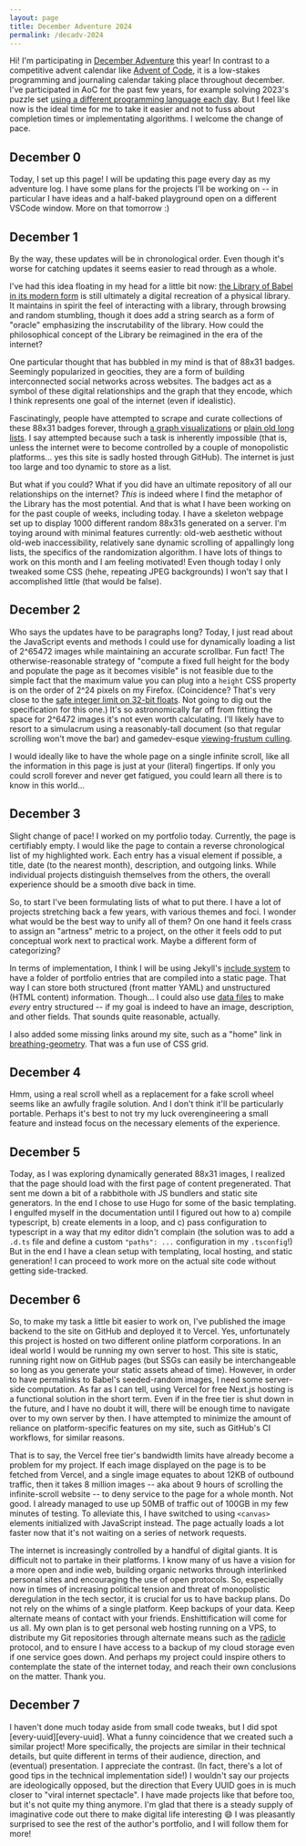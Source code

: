 ```yaml
---
layout: page
title: December Adventure 2024
permalink: /decadv-2024
---
```


Hi! I'm participating in [December Adventure][decadv] this year! In contrast
to a competitive advent calendar like [Advent of Code][aoc], it is a low-stakes
programming and journaling calendar taking place throughout december. I've
participated in AoC for the past few years, for example solving 2023's puzzle 
set [using a different programming language each day][my aoc2023]. But I feel
like now is the ideal time for me to take it easier and not to fuss about
completion times or implementating algorithms. I welcome the change of pace.

## December 0

Today, I set up this page! I will be updating this page every day as my
adventure log. I have some plans for the projects I'll be working on -- in
particular I have ideas and a half-baked playground open on a different VSCode
window. More on that tomorrow :)

## December 1

By the way, these updates will be in chronological order. Even though it's
worse for catching updates it seems easier to read through as a whole.

I've had this idea floating in my head for a little bit now: 
[the Library of Babel in its modern form][babel website] is still ultimately
a digital recreation of a physical library. It maintains in spirit the feel of
interacting with a library, through browsing and random stumbling, though
it does add a string search as a form of "oracle" emphasizing the inscrutability
of the library. How could the philosophical concept of the Library be 
reimagined in the era of the internet? 

One particular thought that has bubbled in my mind is that of 88x31 badges.
Seemingly popularized in geocities, they are a form of building interconnected
social networks across websites. The badges act as a symbol of these digital
relationships and the graph that they encode, which I think represents one goal
of the internet (even if idealistic).

Fascinatingly, people have attempted to scrape and curate collections of these 
88x31 badges forever, through [a graph visualizations][88x31 grapher] or 
[plain old long lists][88x31 lister]. I say attempted because such a task is
inherently impossible (that is, unless the internet were to become controlled
by a couple of monopolistic platforms... yes this site is sadly hosted through
GitHub). The internet is just too large and too dynamic to store as a list.

But what if you could? What if you did have an ultimate repository of all our
relationships on the internet? *This* is indeed where I find the metaphor of
the Library has the most potential. And that is what I have been working on
for the past couple of weeks, including today. I have a skeleton webpage
set up to display 1000 different random 88x31s generated on a server. I'm
toying around with minimal features currently: old-web aesthetic without old-web
inaccessibility, relatively sane dynamic scrolling of appallingly long lists, 
the specifics of the randomization algorithm. I have lots of things to work on
this month and I am feeling motivated! Even though today I only tweaked some CSS
(hehe, repeating JPEG backgrounds) I won't say that I accomplished little (that
would be false).

## December 2

Who says the updates have to be paragraphs long? Today, I just read about the 
JavaScript events and methods I could use for dynamically loading a list of
2^65472 images while maintaining an accurate scrollbar. Fun fact! The
otherwise-reasonable strategy of "compute a fixed full height for the body
and populate the page as it becomes visible" is not feasible due to the simple
fact that the maximum value you can plug into a `height` CSS property is on
the order of 2^24 pixels on my Firefox. (Coincidence? That's very close to the 
[safe integer limit on 32-bit floats][f32 safe ints]. Not going to dig out the 
specification for this one.) It's so astronomically far off from fitting the 
space for 2^6472 images it's not even worth calculating. I'll likely have to 
resort to a simulacrum using a reasonably-tall document (so that regular 
scrolling won't move the bar) and gamedev-esque 
[viewing-frustum culling][fancy culling].

I would ideally like to have the whole page on a single infinite scroll, like 
all the information in this page is just at your (literal) fingertips. If only 
you could scroll forever and never get fatigued, you could learn all there is 
to know in this world...

## December 3

Slight change of pace! I worked on my portfolio today. Currently, the page is
certifiably empty. I would like the page to contain a reverse chronological
list of my highlighted work. Each entry has a visual element if possible, a
title, date (to the nearest month), description, and outgoing links. While
individual projects distinguish themselves from the others, the overall
experience should be a smooth dive back in time.

So, to start I've been formulating lists of what to put there. I have a lot of
projects stretching back a few years, with various themes and foci. I wonder
what would be the best way to unify all of them? On one hand it feels crass
to assign an "artness" metric to a project, on the other it feels odd to put
conceptual work next to practical work. Maybe a different form of categorizing?

In terms of implementation, I think I will be using Jekyll's 
[include system][jekyll include] to have a folder of portfolio entries that
are compiled into a static page. That way I can store both structured (front
matter YAML) and unstructured (HTML content) information. Though... I could 
also use [data files][jekyll data files] to make *every* entry structured --
if my goal is indeed to have an image, description, and other fields. That
sounds quite reasonable, actually.

I also added some missing links around my site, such as a "home" link in 
[breathing-geometry][breathing-geometry]. That was a fun use of CSS grid.

## December 4

Hmm, using a real scroll whell as a replacement for a fake scroll wheel seems
like an awfully fragile solution. And I don't think it'll be particularly
portable. Perhaps it's best to not try my luck overengineering a small feature
and instead focus on the necessary elements of the experience.

## December 5

Today, as I was exploring dynamically generated 88x31 images, I realized that
the page should load with the first page of content pregenerated. That sent me
down a bit of a rabbithole with JS bundlers and static site generators. In the
end I chose to use Hugo for some of the basic templating. I engulfed myself in
the documentation until I figured out how to a) compile typescript, b) create
elements in a loop, and c) pass configuration to typescript in a way that my
editor didn't complain (the solution was to add a `.d.ts` file and define a
custom `"paths": ...` configuration in my `.tsconfig`!) But in the end I have
a clean setup with templating, local hosting, and static generation! I can
proceed to work more on the actual site code without getting side-tracked.

## December 6

So, to make my task a little bit easier to work on, I've published the image
backend to the site on GitHub and deployed it to Vercel. Yes, unfortunately
this project is hosted on two different online platform corporations. In an
ideal world I would be running my own server to host. This site is static, 
running right now on GitHub pages (but SSGs can easily be interchangeable so 
long as you generate your static assets ahead of time). However, in order to 
have permalinks to Babel's seeded-random images, I need some server-side 
computation. As far as I can tell, using Vercel for free Next.js hosting is a 
functional solution in the short term. Even if in the free tier is shut down in 
the future, and I have no doubt it will, there will be enough time to navigate 
over to my own server by then. I have attempted to minimize the amount of 
reliance on platform-specific features on my site, such as GitHub's CI 
workflows, for similar reasons.

That is to say, the Vercel free tier's bandwidth limits have already become a
problem for my project. If each image displayed on the page is to be fetched 
from Vercel, and a single image equates to about 12KB of outbound traffic,
then it takes 8 million images -- aka about 9 hours of scrolling the 
infinite-scroll website -- to deny service to the page for a whole month.
Not good. I already managed to use up 50MB of traffic out of 100GB in my few
minutes of testing. To alleviate this, I have switched to using `<canvas>` 
elements initialized with JavaScript instead. The page actually loads a lot 
faster now that it's not waiting on a series of network requests.

The internet is increasingly controlled by a handful of digital giants. It is 
difficult not to partake in their platforms. I know many of us have a vision 
for a more open and indie web, building organic networks through interlinked 
personal sites and encouraging the use of open protocols. So, especially now in 
times of increasing political tension and threat of monopolistic deregulation 
in the tech sector, it is crucial for us to have backup plans. Do not rely on 
the whims of a single platform. Keep backups of your data. Keep alternate means 
of contact with your friends. Enshittification will come for us all. My own 
plan is to get personal web hosting running on a VPS, to distribute my Git 
repositories through alternate means such as the [radicle][radicle] protocol, 
and to ensure I have access to a backup of my cloud storage even if one service 
goes down. And perhaps my project could inspire others to contemplate the state 
of the internet today, and reach their own conclusions on the matter. Thank you.

## December 7
I haven't done much today aside from small code tweaks, but I did spot [every-uuid][every-uuid]. What a funny coincidence that we created such a similar project! More specifically, the projects are similar in their technical details, but quite different in terms of their audience, direction, and (eventual) presentation. I appreciate the contrast. (In fact, there's a lot of good tips in the technical implementation side!) I wouldn't say our projects are ideologically opposed, but the direction that Every UUID goes in is much closer to "viral internet spectacle". I have made projects like that before too, but it's not quite my thing anymore. I'm glad that there is a steady supply of imaginative code out there to make digital life interesting 😄 I was pleasantly surprised to see the rest of the author's portfolio, and I will follow them for more!

[decadv]: https://eli.li/december-adventure
[aoc]: https://adventofcode.com/
[my aoc2023]: https://github.com/RocketRace/aoc2023

[babel website]: https://libraryofbabel.info
[88x31 grapher]: https://eightyeightthirty.one/
[88x31 lister]: https://88x31db.com/

[f32 safe ints]: https://en.wikipedia.org/wiki/Single-precision_floating-point_format#Precision_limitations_on_integer_values
[fancy culling]: https://en.wikipedia.org/wiki/Hidden-surface_determination#Viewing-frustum_culling

[jekyll include]: https://jekyllrb.com/docs/includes/
[jekyll data files]: https://jekyllrb.com/docs/datafiles/
[breathing-geometry]: https://olivialta.cc/breathing-geometry

[radicle]: https://radicle.xyz
